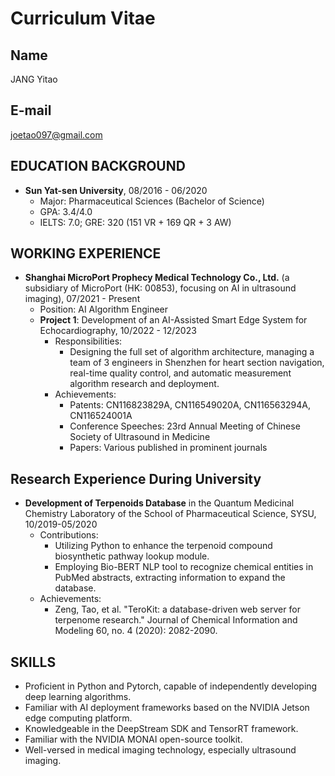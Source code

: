 
# Curriculum Vitae

## Name
JANG Yitao

## E-mail
[joetao097@gmail.com](mailto:joetao097@gmail.com)

## EDUCATION BACKGROUND
- **Sun Yat-sen University**, 08/2016 - 06/2020
  - Major: Pharmaceutical Sciences (Bachelor of Science)
  - GPA: 3.4/4.0
  - IELTS: 7.0; GRE: 320 (151 VR + 169 QR + 3 AW)

## WORKING EXPERIENCE
- **Shanghai MicroPort Prophecy Medical Technology Co., Ltd.** (a subsidiary of MicroPort (HK: 00853), focusing on AI in ultrasound imaging), 07/2021 - Present
  - Position: AI Algorithm Engineer
  - **Project 1**: Development of an AI-Assisted Smart Edge System for Echocardiography, 10/2022 - 12/2023
    - Responsibilities:
      - Designing the full set of algorithm architecture, managing a team of 3 engineers in Shenzhen for heart section navigation, real-time quality control, and automatic measurement algorithm research and deployment.
    - Achievements:
      - Patents: CN116823829A, CN116549020A, CN116563294A, CN116524001A
      - Conference Speeches: 23rd Annual Meeting of Chinese Society of Ultrasound in Medicine
      - Papers: Various published in prominent journals

## Research Experience During University
- **Development of Terpenoids Database** in the Quantum Medicinal Chemistry Laboratory of the School of Pharmaceutical Science, SYSU, 10/2019-05/2020
  - Contributions:
    - Utilizing Python to enhance the terpenoid compound biosynthetic pathway lookup module.
    - Employing Bio-BERT NLP tool to recognize chemical entities in PubMed abstracts, extracting information to expand the database.
  - Achievements:
    - Zeng, Tao, et al. "TeroKit: a database-driven web server for terpenome research." Journal of Chemical Information and Modeling 60, no. 4 (2020): 2082-2090.

## SKILLS
- Proficient in Python and Pytorch, capable of independently developing deep learning algorithms.
- Familiar with AI deployment frameworks based on the NVIDIA Jetson edge computing platform.
- Knowledgeable in the DeepStream SDK and TensorRT framework.
- Familiar with the NVIDIA MONAI open-source toolkit.
- Well-versed in medical imaging technology, especially ultrasound imaging.
